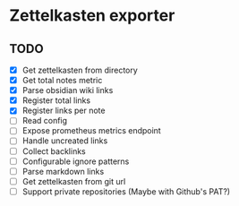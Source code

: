 # Zettelkasten exporter

## TODO

- [X] Get zettelkasten from directory
- [X] Get total notes metric
- [X] Parse obsidian wiki links
- [X] Register total links
- [X] Register links per note
- [ ] Read config
- [ ] Expose prometheus metrics endpoint
- [ ] Handle uncreated links
- [ ] Collect backlinks
- [ ] Configurable ignore patterns
- [ ] Parse markdown links
- [ ] Get zettelkasten from git url
- [ ] Support private repositories (Maybe with Github's PAT?)
